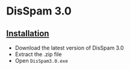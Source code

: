 # DisSpam 3.0
## [Installation](#installation)
- Download the latest version of DisSpam 3.0
- Extract the .zip file
- Open ```DisSpam3.0.exe```

